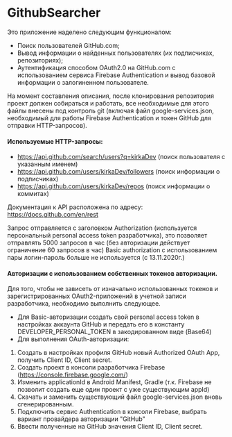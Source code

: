 # GithubSearcher

Это приложение наделено следующим функционалом:
- Поиск пользователей GitHub.com;
- Вывод информации о найденных пользователях (их подписчиках, репозиториях);
- Аутентификация способом OAuth2.0 на GitHub.com с использованием сервиса Firebase Authentication и вывод базовой информации о залогиненном пользователе.

На момент составления описания, после клонирования репозитория проект должен собираться и работать, все необходимые для этого файлы внесены под контроль git (включая файл google-services.json, необходимый для работы Firebase Authentication и токен GitHub для отправки HTTP-запросов).

#### Используемые HTTP-запросы: 
- https://api.github.com/search/users?q=kirkaDev (поиск пользователя с указанным именем)
- https://api.github.com/users/kirkaDev/followers (поиск информации о подписчиках)
- https://api.github.com/users/kirkaDev/repos (поиск информации о коммитах)

Документация к API расположена по адресу: https://docs.github.com/en/rest

Запрос отправляется с заголовком Authorization (используется персональный personal access token разработчика), это позволяет отправлять 5000 запросов в час (без авторизации действует ограничение 60 запросов в час)
Basic authorization с использованием пары логин-пароль больше не используется (c 13.11.2020г.) 

#### Авторизации с использованием собственных токенов авторизации.
Для того, чтобы не зависеть от изначально использованных токенов и зарегистрированных OAuth2-приложений в учетной записи разработчика, необходимо выполнить следующее.
- Для Basic-авторизации создать свой personal access token в настройках аккаунта GitHub и передать его в константу DEVELOPER_PERSONAL_TOKEN в закодированном виде (Base64)
- Для выполнения OAuth-авторизации:
1. Создать в настройках профиля GitHub новый Authorized OAuth App, получить Client ID, Client secret.
2. Создать проект в консоли разработчика Firebase (https://console.firebase.google.com/)
3. Изменить applicationId в Android Manifest, Gradle (т.к. Firebase не позволит создать еще один проект с уже существующим appId)
4. Скачать и заменить существующий файл google-services.json вновь сгенерированным.
5. Подключить сервис Authentication в консоли Firebase, выбрать вариант провайдера авторизации "GitHub"
6. Ввести полученные на GitHub значения Client ID, Client secret.
